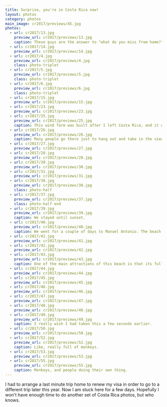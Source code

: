```yaml
---
title: Surprise, you're in Costa Rica now!
layout: photos
category: photos
main_image: cr2017/previews/45.jpg
photos:
  - url: cr2017/13.jpg
    preview_url: cr2017/previews/13.jpg
    caption: These guys are the answer to "what do you miss from home?" Seeing them only once every few months makes me think a lot about time and how quickly it goes by.
  - url: cr2017/14.jpg
    preview_url: cr2017/previews/14.jpg
  - url: cr2017/4.jpg
    preview_url: cr2017/previews/4.jpg
    class: photo-triplet
  - url: cr2017/5.jpg
    preview_url: cr2017/previews/5.jpg
    class: photo-triplet
  - url: cr2017/6.jpg
    preview_url: cr2017/previews/6.jpg
    class: photo-triplet
  - url: cr2017/15.jpg
    preview_url: cr2017/previews/15.jpg
  - url: cr2017/23.jpg
    preview_url: cr2017/previews/23.jpg
  - url: cr2017/25.jpg
    preview_url: cr2017/previews/25.jpg
    caption: This wind farm was built after I left Costa Rica, and it quickly became a photo-op location. Hannah and I went up there after having lunch with my family.
  - url: cr2017/26.jpg
    preview_url: cr2017/previews/26.jpg
    caption: Many people go there just to hang out and take in the views.
  - url: cr2017/27.jpg
    preview_url: cr2017/previews/27.jpg
  - url: cr2017/28.jpg
    preview_url: cr2017/previews/28.jpg
  - url: cr2017/30.jpg
    preview_url: cr2017/previews/30.jpg
  - url: cr2017/31.jpg
    preview_url: cr2017/previews/31.jpg
  - url: cr2017/38.jpg
    preview_url: cr2017/previews/38.jpg
    class: photo-half
  - url: cr2017/37.jpg
    preview_url: cr2017/previews/37.jpg
    class: photo-half end
  - url: cr2017/39.jpg
    preview_url: cr2017/previews/39.jpg
    caption: We stayed until sunset.
  - url: cr2017/40.jpg
    preview_url: cr2017/previews/40.jpg
    caption: We went for a couple of days to Manuel Antonio. The beach was surprisingly empty.
  - url: cr2017/41.jpg
    preview_url: cr2017/previews/41.jpg
  - url: cr2017/42.jpg
    preview_url: cr2017/previews/42.jpg
  - url: cr2017/43.jpg
    preview_url: cr2017/previews/43.jpg
    caption: One of the main attractions of this beach is that its full of monkeys.
  - url: cr2017/44.jpg
    preview_url: cr2017/previews/44.jpg
  - url: cr2017/45.jpg
    preview_url: cr2017/previews/45.jpg
  - url: cr2017/46.jpg
    preview_url: cr2017/previews/46.jpg
  - url: cr2017/47.jpg
    preview_url: cr2017/previews/47.jpg
  - url: cr2017/48.jpg
    preview_url: cr2017/previews/48.jpg
  - url: cr2017/49.jpg
    preview_url: cr2017/previews/49.jpg
    caption: I really wish I had taken this a few seconds earlier.
  - url: cr2017/50.jpg
    preview_url: cr2017/previews/50.jpg
  - url: cr2017/52.jpg
    preview_url: cr2017/previews/52.jpg
    caption: Like, really full of monkeys.
  - url: cr2017/53.jpg
    preview_url: cr2017/previews/53.jpg
  - url: cr2017/55.jpg
    preview_url: cr2017/previews/55.jpg
    caption: Monkeys, and people doing their own thing.
---
```


I had to arrange a last minute trip home to renew my visa in order to go to a different trip later this year. Now I am stuck here for a few days. Hopefully I won't have enough time to do another set of Costa Rica photos, but who knows.